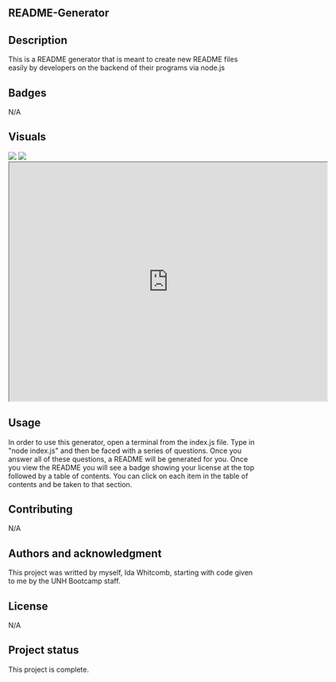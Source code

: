 ## README-Generator

## Description
This is a README generator that is meant to create new README files easily by developers on the backend of their programs via node.js

## Badges
N/A

## Visuals
<img src="utils/README-File.png">
<img src="utils/README-File-2.png">
<iframe src="https://drive.google.com/file/d/1Sy-ag0DksCMeagPLn8jdKbe-tbFgRLbN/preview" width="640" height="480"></iframe>

## Usage
In order to use this generator, open a terminal from the index.js file. Type in "node index.js" and then be faced with a series of questions. Once you answer all of these questions, a README will be generated for you. Once you view the README you will see a badge showing your license at the top followed by a table of contents. You can click on each item in the table of contents and be taken to that section.

## Contributing
N/A

## Authors and acknowledgment
This project was writted by myself, Ida Whitcomb, starting with code given to me by the UNH Bootcamp staff.

## License
N/A

## Project status
This project is complete.